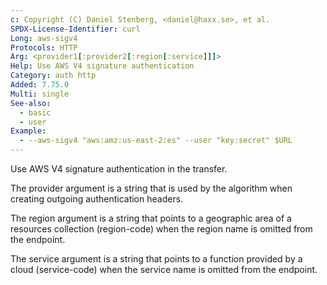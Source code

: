 ```yaml
---
c: Copyright (C) Daniel Stenberg, <daniel@haxx.se>, et al.
SPDX-License-Identifier: curl
Long: aws-sigv4
Protocols: HTTP
Arg: <provider1[:provider2[:region[:service]]]>
Help: Use AWS V4 signature authentication
Category: auth http
Added: 7.75.0
Multi: single
See-also:
  - basic
  - user
Example:
  - --aws-sigv4 "aws:amz:us-east-2:es" --user "key:secret" $URL
---
```


Use AWS V4 signature authentication in the transfer.

The provider argument is a string that is used by the algorithm when creating
outgoing authentication headers.

The region argument is a string that points to a geographic area of
a resources collection (region-code) when the region name is omitted from
the endpoint.

The service argument is a string that points to a function provided by a cloud
(service-code) when the service name is omitted from the endpoint.
